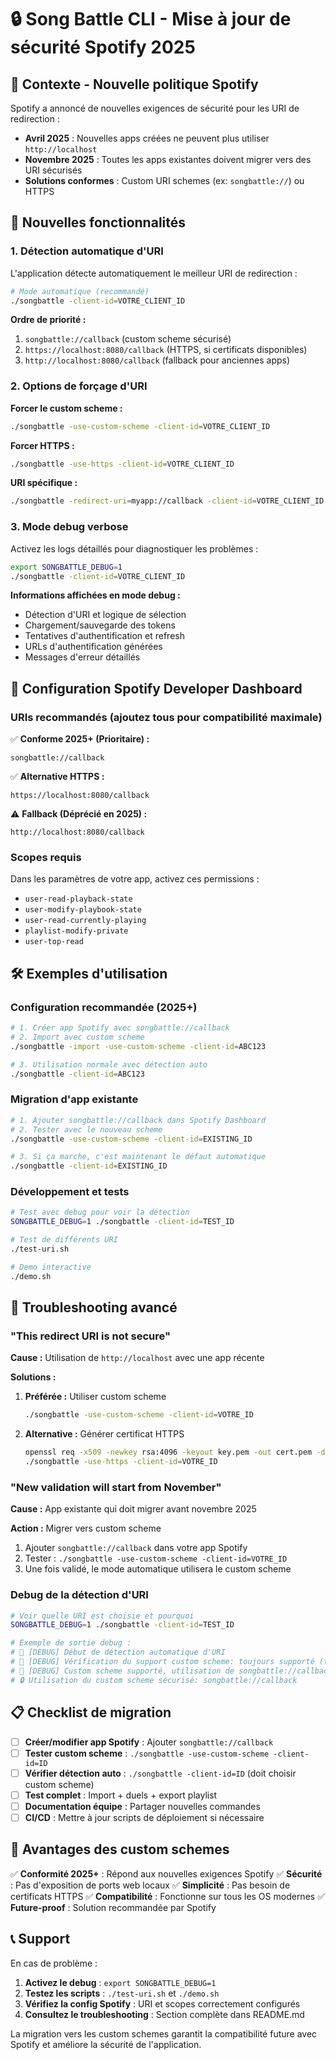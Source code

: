 # 🔒 Song Battle CLI - Mise à jour de sécurité Spotify 2025

## 📅 Contexte - Nouvelle politique Spotify

Spotify a annoncé de nouvelles exigences de sécurité pour les URI de redirection :

- **Avril 2025** : Nouvelles apps créées ne peuvent plus utiliser `http://localhost`
- **Novembre 2025** : Toutes les apps existantes doivent migrer vers des URI sécurisés
- **Solutions conformes** : Custom URI schemes (ex: `songbattle://`) ou HTTPS

## 🚀 Nouvelles fonctionnalités

### 1. Détection automatique d'URI
L'application détecte automatiquement le meilleur URI de redirection :
```bash
# Mode automatique (recommandé)
./songbattle -client-id=VOTRE_CLIENT_ID
```

**Ordre de priorité :**
1. `songbattle://callback` (custom scheme sécurisé)
2. `https://localhost:8080/callback` (HTTPS, si certificats disponibles)
3. `http://localhost:8080/callback` (fallback pour anciennes apps)

### 2. Options de forçage d'URI

**Forcer le custom scheme :**
```bash
./songbattle -use-custom-scheme -client-id=VOTRE_CLIENT_ID
```

**Forcer HTTPS :**
```bash
./songbattle -use-https -client-id=VOTRE_CLIENT_ID
```

**URI spécifique :**
```bash
./songbattle -redirect-uri=myapp://callback -client-id=VOTRE_CLIENT_ID
```

### 3. Mode debug verbose

Activez les logs détaillés pour diagnostiquer les problèmes :
```bash
export SONGBATTLE_DEBUG=1
./songbattle -client-id=VOTRE_CLIENT_ID
```

**Informations affichées en mode debug :**
- Détection d'URI et logique de sélection
- Chargement/sauvegarde des tokens
- Tentatives d'authentification et refresh
- URLs d'authentification générées
- Messages d'erreur détaillés

## 🎯 Configuration Spotify Developer Dashboard

### URIs recommandés (ajoutez tous pour compatibilité maximale)

✅ **Conforme 2025+ (Prioritaire) :**
```
songbattle://callback
```

✅ **Alternative HTTPS :**
```
https://localhost:8080/callback
```

⚠️ **Fallback (Déprécié en 2025) :**
```
http://localhost:8080/callback
```

### Scopes requis
Dans les paramètres de votre app, activez ces permissions :
- `user-read-playback-state`
- `user-modify-playbook-state`
- `user-read-currently-playing`
- `playlist-modify-private`
- `user-top-read`

## 🛠️ Exemples d'utilisation

### Configuration recommandée (2025+)
```bash
# 1. Créer app Spotify avec songbattle://callback
# 2. Import avec custom scheme
./songbattle -import -use-custom-scheme -client-id=ABC123

# 3. Utilisation normale avec détection auto
./songbattle -client-id=ABC123
```

### Migration d'app existante
```bash
# 1. Ajouter songbattle://callback dans Spotify Dashboard
# 2. Tester avec le nouveau scheme
./songbattle -use-custom-scheme -client-id=EXISTING_ID

# 3. Si ça marche, c'est maintenant le défaut automatique
./songbattle -client-id=EXISTING_ID
```

### Développement et tests
```bash
# Test avec debug pour voir la détection
SONGBATTLE_DEBUG=1 ./songbattle -client-id=TEST_ID

# Test de différents URI
./test-uri.sh

# Demo interactive
./demo.sh
```

## 🐛 Troubleshooting avancé

### "This redirect URI is not secure"
**Cause :** Utilisation de `http://localhost` avec une app récente

**Solutions :**
1. **Préférée :** Utiliser custom scheme
   ```bash
   ./songbattle -use-custom-scheme -client-id=VOTRE_ID
   ```

2. **Alternative :** Générer certificat HTTPS
   ```bash
   openssl req -x509 -newkey rsa:4096 -keyout key.pem -out cert.pem -days 365 -nodes -subj "/CN=localhost"
   ./songbattle -use-https -client-id=VOTRE_ID
   ```

### "New validation will start from November"
**Cause :** App existante qui doit migrer avant novembre 2025

**Action :** Migrer vers custom scheme
1. Ajouter `songbattle://callback` dans votre app Spotify
2. Tester : `./songbattle -use-custom-scheme -client-id=VOTRE_ID`
3. Une fois validé, le mode automatique utilisera le custom scheme

### Debug de la détection d'URI
```bash
# Voir quelle URI est choisie et pourquoi
SONGBATTLE_DEBUG=1 ./songbattle -client-id=TEST_ID

# Exemple de sortie debug :
# 🐛 [DEBUG] Début de détection automatique d'URI
# 🐛 [DEBUG] Vérification du support custom scheme: toujours supporté (true)
# 🐛 [DEBUG] Custom scheme supporté, utilisation de songbattle://callback
# 🔒 Utilisation du custom scheme sécurisé: songbattle://callback
```

## 📋 Checklist de migration

- [ ] **Créer/modifier app Spotify** : Ajouter `songbattle://callback`
- [ ] **Tester custom scheme** : `./songbattle -use-custom-scheme -client-id=ID`
- [ ] **Vérifier détection auto** : `./songbattle -client-id=ID` (doit choisir custom scheme)
- [ ] **Test complet** : Import + duels + export playlist
- [ ] **Documentation équipe** : Partager nouvelles commandes
- [ ] **CI/CD** : Mettre à jour scripts de déploiement si nécessaire

## 🎉 Avantages des custom schemes

✅ **Conformité 2025+** : Répond aux nouvelles exigences Spotify
✅ **Sécurité** : Pas d'exposition de ports web locaux
✅ **Simplicité** : Pas besoin de certificats HTTPS
✅ **Compatibilité** : Fonctionne sur tous les OS modernes
✅ **Future-proof** : Solution recommandée par Spotify

## 📞 Support

En cas de problème :
1. **Activez le debug** : `export SONGBATTLE_DEBUG=1`
2. **Testez les scripts** : `./test-uri.sh` et `./demo.sh`
3. **Vérifiez la config Spotify** : URI et scopes correctement configurés
4. **Consultez le troubleshooting** : Section complète dans README.md

La migration vers les custom schemes garantit la compatibilité future avec Spotify et améliore la sécurité de l'application.
